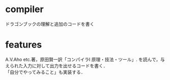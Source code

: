 # compiler
ドラゴンブックの理解と追加のコードを書く

# features
A.V.Aho etc.著，原田賢一訳「コンパイラI 原理・技法・ツール」. 
を読んで，与えられた入力に対して出力を出せるコードを書く．  
「自分でやってみること」も実装する．  
